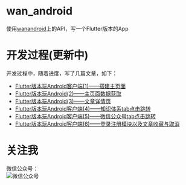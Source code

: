 # wan_android

使用[wanandroid](https://www.wanandroid.com/)上的API，写一个Flutter版本的App    


# 开发过程(更新中)  
开发过程中，随着进度，写了几篇文章，如下：  

- [Flutter版本玩Android客户端(1)——搭建主页面](https://mp.weixin.qq.com/s?__biz=MzU5NDgxMTAyNQ==&mid=2247483868&idx=1&sn=33b76c807a77a8c883f0033ebdf8fe9c&chksm=fe7ac022c90d4934c098f576a66173bd571a7b880562b5532d237e534f4758a8e24b7252db42&token=660556411&lang=zh_CN#rd)  
- [Flutter版本玩Android(2)——主页面数据获取](https://mp.weixin.qq.com/s?__biz=MzU5NDgxMTAyNQ==&mid=2247483879&idx=1&sn=ea0559cca02041c40226b5084a61af23&chksm=fe7ac019c90d490f7f977c4bfcf6477aea5df043e8bb13cfd691f5a5279336dca4e7f89390c3&token=660556411&lang=zh_CN#rd)
- [Flutter版本玩Android(3)——文章详情页](https://mp.weixin.qq.com/s?__biz=MzU5NDgxMTAyNQ==&mid=2247483884&idx=1&sn=bebc18fbf84741de129fb6eae05ff583&chksm=fe7ac012c90d49043510b1396b8952513cf58310e6e811c6701f5c167d6c0560c3c5e240cd20&token=1713869853&lang=zh_CN#rd)  
- [Flutter版本玩Android客户端(4)——知识体系tab点击跳转](https://mp.weixin.qq.com/s?__biz=MzU5NDgxMTAyNQ==&mid=2247483889&idx=1&sn=94f27066686a39e5a85d4ce2b9cb4b8e&chksm=fe7ac00fc90d49192d5780bdd753888ec2bc9a053d529d913ae18c342a226a1cd25026709e7f&token=1226788520&lang=zh_CN#rd)
- [Flutter版本玩Android客户端(5)——微信公众号tab点击跳转](https://mp.weixin.qq.com/s?__biz=MzU5NDgxMTAyNQ==&mid=2247483895&idx=1&sn=bda77aaf1bd561ab6c3daa4fcde283f9&chksm=fe7ac009c90d491f534e9bec4f2d9d4332f5097f11668e539b9bcb86c6a04f873784f32b80b5&token=1352005638&lang=zh_CN#rd)  
- [Flutter版本玩Android客户端(6)——登录注册模块以及文章收藏与取消](https://mp.weixin.qq.com/s?__biz=MzU5NDgxMTAyNQ==&mid=2247483901&idx=1&sn=ac3ac2bc6061a2dac3f68a813e700ac7&chksm=fe7ac003c90d491514fb4b52f7efcfb11af8a923f8ba0e0c14f33f90b250729cba1a03eb665b&token=514556609&lang=zh_CN#rd)

# 关注我  
微信公众号：  
![微信公众号](http://xingfeng.894y.com/20190610145818.png)